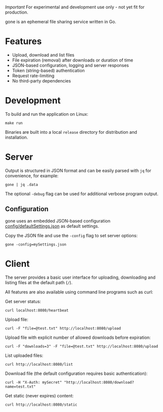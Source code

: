 *Important* For experimental and development use only - not yet fit for production.

gone is an ephemeral file sharing service written in Go.

# Features

- Upload, download and list files
- File expiration (removal) after downloads or duration of time
- JSON-based configuration, logging and server responses
- Token (string-based) authentication
- Request rate-limiting
- No third-party dependencies

# Development

To build and run the application on Linux:

```
make run
```

Binaries are built into a local `release` directory for distribution and installation.

# Server

Output is structured in JSON format and can be easily parsed with `jq` for convenience, for example:

```
gone | jq .data
```

The optional `-debug` flag can be used for additional verbose program output.

## Configuration

gone uses an embedded JSON-based configuration [config/defaultSettings.json](https://github.com/drduh/gone/blob/main/config/defaultSettings.json) as default settings.

Copy the JSON file and use the `-config` flag to set server options:

```
gone -config=mySettings.json
```

# Client

The server provides a basic user interface for uploading, downloading and listing files at the default path (`/`).

All features are also available using command line programs such as curl:

Get server status:

```
curl localhost:8080/heartbeat
```

Upload file:

```
curl -F "file=@test.txt" http://localhost:8080/upload
```

Upload file with explicit number of allowed downloads before expiration:

```
curl -F "downloads=3" -F "file=@test.txt" http://localhost:8080/upload
```

List uploaded files:

```
curl http://localhost:8080/list
```

Download file (the default configuration requires basic authentication):

```
curl -H "X-Auth: mySecret" "http://localhost:8080/download?name=test.txt"
```

Get static (never expires) content:

```
curl http://localhost:8080/static
```
